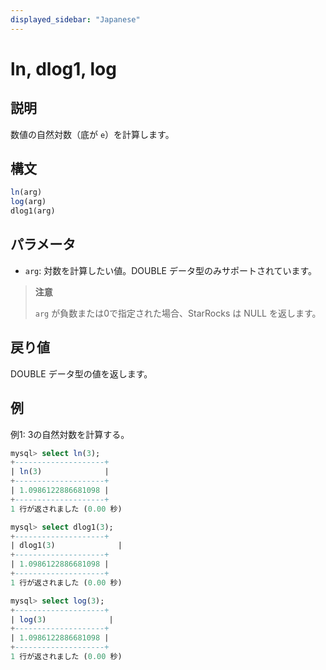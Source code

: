 ```yaml
---
displayed_sidebar: "Japanese"
---
```


# ln, dlog1, log

## 説明

数値の自然対数（底が `e`）を計算します。

## 構文

```SQL
ln(arg)
log(arg)
dlog1(arg)
```

## パラメータ

- `arg`: 対数を計算したい値。DOUBLE データ型のみサポートされています。

> **注意**
>
> `arg` が負数または0で指定された場合、StarRocks は NULL を返します。

## 戻り値

DOUBLE データ型の値を返します。

## 例

例1: 3の自然対数を計算する。

```SQL
mysql> select ln(3);
+--------------------+
| ln(3)              |
+--------------------+
| 1.0986122886681098 |
+--------------------+
1 行が返されました (0.00 秒)

mysql> select dlog1(3);
+--------------------+
| dlog1(3)              |
+--------------------+
| 1.0986122886681098 |
+--------------------+
1 行が返されました (0.00 秒)

mysql> select log(3);
+--------------------+
| log(3)              |
+--------------------+
| 1.0986122886681098 |
+--------------------+
1 行が返されました (0.00 秒)

```
